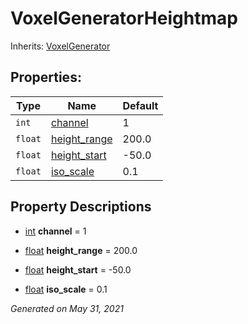 # VoxelGeneratorHeightmap

Inherits: [VoxelGenerator](VoxelGenerator.md)




## Properties: 


Type     | Name                             | Default 
-------- | -------------------------------- | --------
`int`    | [channel](#i_channel)            | 1       
`float`  | [height_range](#i_height_range)  | 200.0   
`float`  | [height_start](#i_height_start)  | -50.0   
`float`  | [iso_scale](#i_iso_scale)        | 0.1     
<p></p>

## Property Descriptions

- [int](https://docs.godotengine.org/en/stable/classes/class_int.html)<span id="i_channel"></span> **channel** = 1


- [float](https://docs.godotengine.org/en/stable/classes/class_float.html)<span id="i_height_range"></span> **height_range** = 200.0


- [float](https://docs.godotengine.org/en/stable/classes/class_float.html)<span id="i_height_start"></span> **height_start** = -50.0


- [float](https://docs.godotengine.org/en/stable/classes/class_float.html)<span id="i_iso_scale"></span> **iso_scale** = 0.1


_Generated on May 31, 2021_
